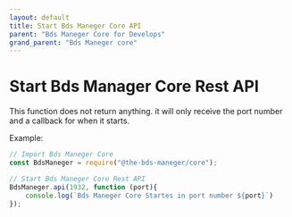 ```yaml
---
layout: default
title: Start Bds Maneger Core API
parent: "Bds Maneger Core for Develops"
grand_parent: "Bds Maneger core"
---
```


# Start Bds Manager Core Rest API

This function does not return anything. it will only receive the port number and a callback for when it starts.

Example:

```javascript
// Import Bds Maneger Core
const BdsManeger = require("@the-bds-maneger/core");

// Start Bds Maneger Core Rest API
BdsManeger.api(1932, function (port){
    console.log(`Bds Maneger Core Startes in port number ${port}`)
});
```